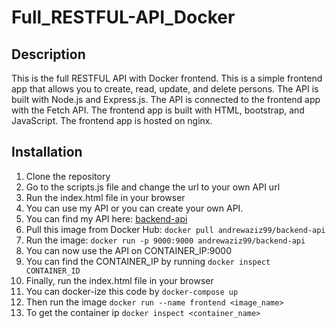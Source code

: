 # Full_RESTFUL-API_Docker

## Description

This is the full RESTFUL API with Docker frontend. This is a simple frontend app that allows you to create, read, update, and delete persons. The API is built with Node.js and Express.js. The API is connected to the frontend app with the Fetch API. The frontend app is built with HTML, bootstrap, and JavaScript. The frontend app is hosted on nginx.

## Installation

1. Clone the repository
2. Go to the scripts.js file and change the url to your own API url
3. Run the index.html file in your browser
4. You can use my API or you can create your own API.
5. You can find my API here: <a href="https://hub.docker.com/r/andrewaziz99/backend-api">backend-api</a>
6. Pull this image from Docker Hub: `docker pull andrewaziz99/backend-api`
7. Run the image: `docker run -p 9000:9000 andrewaziz99/backend-api`
8. You can now use the API on CONTAINER_IP:9000
9. You can find the CONTAINER_IP by running `docker inspect CONTAINER_ID`
10. Finally, run the index.html file in your browser
11. You can docker-ize this code by `docker-compose up`
12. Then run the image `docker run --name frontend <image_name>`
13. To get the container ip `docker inspect <container_name>`
